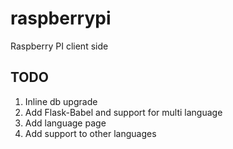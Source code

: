 # raspberrypi
Raspberry PI client side


## TODO
1. Inline db upgrade
1. Add Flask-Babel and support for multi language
2. Add language page
3. Add support to other languages